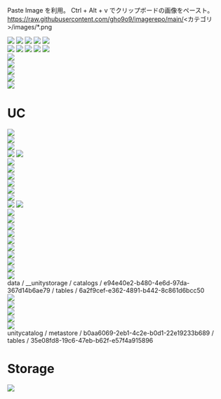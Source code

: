 Paste Image を利用。
Ctrl + Alt + v でクリップボードの画像をペースト。
https://raw.githubusercontent.com/gho9o9/imagerepo/main/<カテゴリ>/images/*.png

![](images/SynapseTechBook_2023-02-02-15-17-41.png)
![](images/SynapseTechBook_2023-02-02-15-30-12.png)
![](images/o9o9_2023-03-05-10-32-40.png)
![](images/o9o9_2023-03-05-10-41-13.png)
![](images/o9o9_2023-03-05-10-40-52.png)    
![](images/o9o9_2023-03-06-10-55-42.png)
![](images/o9o9_2023-03-06-10-59-46.png)
![](images/o9o9_2023-03-07-09-27-50.png)
![](images/o9o9_2023-04-10-11-20-07.png)
![](images/o9o9_2023-04-10-11-20-50.png)  
![](images/o9o9_2023-07-10-16-22-20.png)  
![](images/o9o9_2023-07-10-16-23-42.png)  
![](images/o9o9_2023-07-10-16-24-44.png)  
![](images/o9o9_2023-07-10-16-28-16.png)  
![](images/o9o9_2023-07-10-16-28-37.png)  


# UC
![](images/o9o9_2023-06-26-14-36-25.png)  
![](images/o9o9_2023-06-26-14-42-23.png)  
![](images/o9o9_2023-06-26-14-56-31.png)  
![](images/o9o9_2023-06-26-14-51-11.png)
![](images/o9o9_2023-06-26-14-57-45.png)  
![](images/o9o9_2023-06-26-14-58-53.png)  
![](images/o9o9_2023-06-26-14-59-32.png)  
![](images/o9o9_2023-06-26-16-15-52.png)  
![](images/o9o9_2023-06-26-15-52-35.png)  
![](images/o9o9_2023-06-26-16-04-27.png)  
![](images/o9o9_2023-06-26-16-09-49.png)  
![](images/o9o9_2023-06-26-16-11-42.png)
![](images/o9o9_2023-06-26-16-12-56.png)  
![](images/o9o9_2023-06-26-16-17-03.png)  
![](images/o9o9_2023-06-26-16-21-06.png)  
![](images/o9o9_2023-06-26-16-22-36.png)  
![](images/o9o9_2023-06-26-16-25-35.png)  
![](images/o9o9_2023-06-26-16-28-01.png)  
![](images/o9o9_2023-06-26-16-31-49.png)  
![](images/o9o9_2023-06-26-16-39-20.png)  
![](images/o9o9_2023-06-26-16-40-54.png)  
![](images/o9o9_2023-06-26-16-50-44.png)  
![](images/o9o9_2023-06-26-16-52-12.png)  
data / __unitystorage / catalogs / e94e40e2-b480-4e6d-97da-367d14b6ae79 / tables / 6a2f9cef-e362-4891-b442-8c861d6bcc50  
![](images/o9o9_2023-06-26-16-57-34.png)  
![](images/o9o9_2023-06-26-16-59-22.png)  
![](images/o9o9_2023-06-26-17-02-44.png)  
![](images/o9o9_2023-06-26-17-03-50.png)  
![](images/o9o9_2023-06-26-17-04-12.png)  
unitycatalog / metastore / b0aa6069-2eb1-4c2e-b0d1-22e19233b689 / tables / 35e08fd8-19c6-47eb-b62f-e57f4a915896  

# Storage
![](images/o9o9_2023-06-26-18-57-30.png)